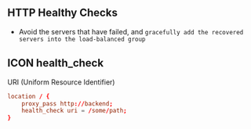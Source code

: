 ## HTTP Healthy Checks

- Avoid the servers that have failed,
and `gracefully add the recovered servers into the load-balanced group`

## ICON health_check

URI (Uniform Resource Identifier)

```conf
location / {
    proxy_pass http://backend;
    health_check uri = /some/path;
}
```
